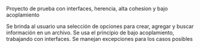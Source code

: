 Proyecto de prueba con interfaces, herencia, alta cohesíon y bajo acoplamiento

Se brinda al usuario una selección de opciones para crear, agregar y buscar información en un archivo.
Se usa el principio de bajo acoplamiento, trabajando con interfaces.
Se manejan excepciones para los casos posibles

